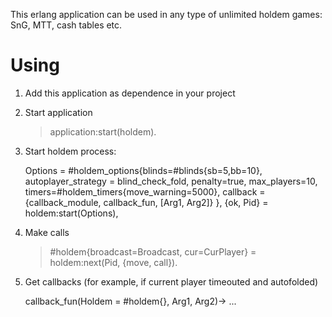This erlang application can be used in any type of unlimited holdem games: SnG, MTT, cash tables etc.

# Using

1.  Add this application as dependence in your project
2.  Start application

    >  application:start(holdem).

3.  Start holdem process:

    Options =
      #holdem_options{blinds=#blinds{sb=5,bb=10},
                      autoplayer_strategy = blind_check_fold,
                      penalty=true,
                      max_players=10,
                      timers=#holdem_timers{move_warning=5000},
                      callback = {callback_module, callback_fun, [Arg1, Arg2]}
                     },
    {ok, Pid} = holdem:start(Options),

4.  Make calls 

    >   #holdem{broadcast=Broadcast, cur=CurPlayer} = holdem:next(Pid, {move, call}).

5.  Get callbacks (for example, if current player timeouted and autofolded)

    callback_fun(Holdem = #holdem{}, Arg1, Arg2)->
      ...


